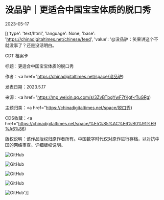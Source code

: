 # 没品驴｜更适合中国宝宝体质的脱口秀

2023-05-17

[{'type': 'text/html', 'language': None, 'base': 'https://chinadigitaltimes.net/chinese/feed', 'value': '@没品驴：笑果讲这个不就没事了？还是没活明白。



CDT 档案卡

标题：更适合中国宝宝体质的脱口秀

作者：<a href="https://chinadigitaltimes.net/space/没品驴)

发表日期：2023.5.17

来源：<a href="https://mp.weixin.qq.com/s/3ZvBTbgYwF7fKgf-rTuGRg)

主题归类：<a href="https://chinadigitaltimes.net/space/脱口秀)

CDS收藏：<a href="https://chinadigitaltimes.net/space/%E5%85%AC%E6%B0%91%E9%A6%86)

版权说明：该作品版权归原作者所有。中国数字时代仅对原作进行存档，以对抗中国的网络审查。详细版权说明。





![GitHub](https://chinadigitaltimes.net/chinese/files/2023/05/post-696116-6464c1316d4e4.png)

![GitHub](https://chinadigitaltimes.net/chinese/files/2023/05/post-696116-6464c134c1db2.png)

![GitHub](https://chinadigitaltimes.net/chinese/files/2023/05/post-696116-6464c138ed3af.png)

![GitHub](https://chinadigitaltimes.net/chinese/files/2023/05/post-696116-6464c13bad141.png)

![GitHub](https://chinadigitaltimes.net/chinese/files/2023/05/post-696116-6464c14085f47.png)'}]